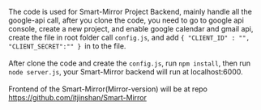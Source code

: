 The code is used for Smart-Mirror Project Backend, mainly handle all the google-api call, after you clone the code, you need to go to google api console, create a new project, and enable google calendar and gmail api, create the file in root folder call `config.js`, and add `{
    "CLIENT_ID" : "",
    "CLIENT_SECRET":""
} `in to the file.  <br/><br/> After clone the code and create the `config.js`, run `npm install`, then run `node server.js`, your Smart-Mirror backend will run at localhost:6000.
  <br/><br/> Frontend of the Smart-Mirror(Mirror-version) will be at repo https://github.com/itjinshan/Smart-Mirror
